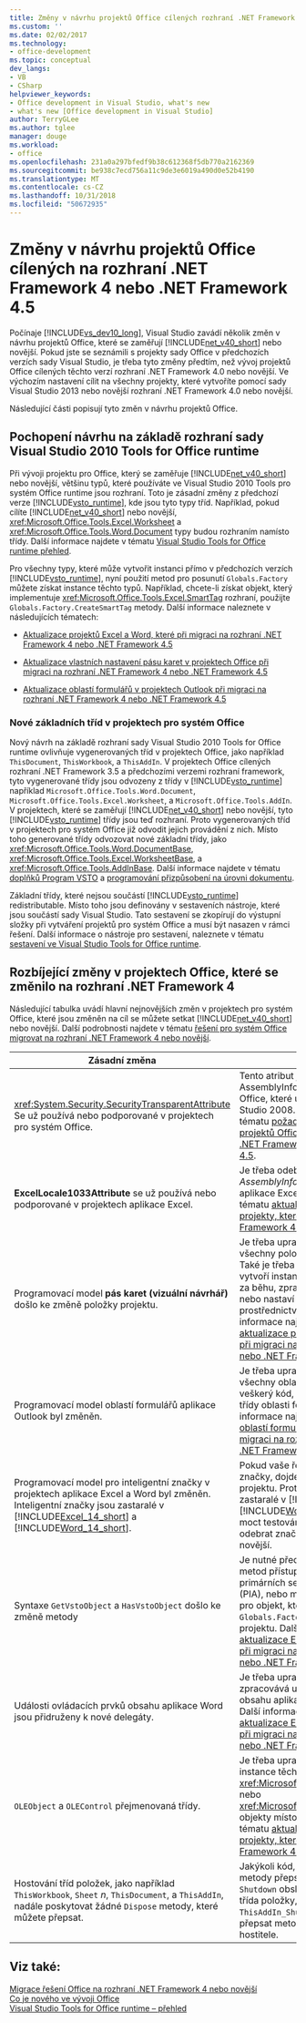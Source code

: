```yaml
---
title: Změny v návrhu projektů Office cílených rozhraní .NET Framework
ms.custom: ''
ms.date: 02/02/2017
ms.technology:
- office-development
ms.topic: conceptual
dev_langs:
- VB
- CSharp
helpviewer_keywords:
- Office development in Visual Studio, what's new
- what's new [Office development in Visual Studio]
author: TerryGLee
ms.author: tglee
manager: douge
ms.workload:
- office
ms.openlocfilehash: 231a0a297bfedf9b38c612368f5db770a2162369
ms.sourcegitcommit: be938c7ecd756a11c9de3e6019a490d0e52b4190
ms.translationtype: MT
ms.contentlocale: cs-CZ
ms.lasthandoff: 10/31/2018
ms.locfileid: "50672935"
---
```

# <a name="changes-to-the-design-of-office-projects-that-target-the-net-framework-4-or-the-net-framework-45"></a>Změny v návrhu projektů Office cílených na rozhraní .NET Framework 4 nebo .NET Framework 4.5
  Počínaje [!INCLUDE[vs_dev10_long](../sharepoint/includes/vs-dev10-long-md.md)], Visual Studio zavádí několik změn v návrhu projektů Office, které se zaměřují [!INCLUDE[net_v40_short](../sharepoint/includes/net-v40-short-md.md)] nebo novější. Pokud jste se seznámili s projekty sady Office v předchozích verzích sady Visual Studio, je třeba tyto změny předtím, než vývoj projektů Office cílených těchto verzí rozhraní .NET Framework 4.0 nebo novější. Ve výchozím nastavení cílit na všechny projekty, které vytvoříte pomocí sady Visual Studio 2013 nebo novější rozhraní .NET Framework 4.0 nebo novější.  
  
 Následující části popisují tyto změn v návrhu projektů Office.  
  
## <a name="understand-the-interface-based-design-of-the-visual-studio-2010-tools-for-office-runtime"></a>Pochopení návrhu na základě rozhraní sady Visual Studio 2010 Tools for Office runtime  
 Při vývoji projektu pro Office, který se zaměřuje [!INCLUDE[net_v40_short](../sharepoint/includes/net-v40-short-md.md)] nebo novější, většinu typů, které používáte ve Visual Studio 2010 Tools pro systém Office runtime jsou rozhraní. Toto je zásadní změny z předchozí verze [!INCLUDE[vsto_runtime](../vsto/includes/vsto-runtime-md.md)], kde jsou tyto typy tříd. Například, pokud cílíte [!INCLUDE[net_v40_short](../sharepoint/includes/net-v40-short-md.md)] nebo novější, <xref:Microsoft.Office.Tools.Excel.Worksheet> a <xref:Microsoft.Office.Tools.Word.Document> typy budou rozhraním namísto třídy. Další informace najdete v tématu [Visual Studio Tools for Office runtime přehled](../vsto/visual-studio-tools-for-office-runtime-overview.md).  
  
 Pro všechny typy, které může vytvořit instanci přímo v předchozích verzích [!INCLUDE[vsto_runtime](../vsto/includes/vsto-runtime-md.md)], nyní použití metod pro posunutí `Globals.Factory` můžete získat instance těchto typů. Například, chcete-li získat objekt, který implementuje <xref:Microsoft.Office.Tools.Excel.SmartTag> rozhraní, použijte `Globals.Factory.CreateSmartTag` metody. Další informace naleznete v následujících tématech:  
  
-   [Aktualizace projektů Excel a Word, které při migraci na rozhraní .NET Framework 4 nebo .NET Framework 4.5](../vsto/updating-excel-and-word-projects-that-you-migrate-to-the-dotnet-framework-4-or-the-dotnet-framework-4-5.md)  
  
-   [Aktualizace vlastních nastavení pásu karet v projektech Office při migraci na rozhraní .NET Framework 4 nebo .NET Framework 4.5](../vsto/updating-ribbon-customizations-in-office-projects-that-you-migrate-to-the-dotnet-framework-4-or-the-dotnet-framework-4-5.md)  
  
-   [Aktualizace oblastí formulářů v projektech Outlook při migraci na rozhraní .NET Framework 4 nebo .NET Framework 4.5](../vsto/updating-form-regions-in-outlook-projects-that-you-migrate-to-the-dotnet-framework-4-or-the-dotnet-framework-4-5.md)  
  
### <a name="new-base-classes-in-office-projects"></a>Nové základních tříd v projektech pro systém Office  
 Nový návrh na základě rozhraní sady Visual Studio 2010 Tools for Office runtime ovlivňuje vygenerovaných tříd v projektech Office, jako například `ThisDocument`, `ThisWorkbook`, a `ThisAddIn`. V projektech Office cílených rozhraní .NET Framework 3.5 a předchozími verzemi rozhraní framework, tyto vygenerované třídy jsou odvozeny z třídy v [!INCLUDE[vsto_runtime](../vsto/includes/vsto-runtime-md.md)] například `Microsoft.Office.Tools.Word.Document`, `Microsoft.Office.Tools.Excel.Worksheet`, a `Microsoft.Office.Tools.AddIn`. V projektech, které se zaměřují [!INCLUDE[net_v40_short](../sharepoint/includes/net-v40-short-md.md)] nebo novější, tyto [!INCLUDE[vsto_runtime](../vsto/includes/vsto-runtime-md.md)] třídy jsou teď rozhraní. Proto vygenerovaných tříd v projektech pro systém Office již odvodit jejich provádění z nich. Místo toho generované třídy odvozovat nové základní třídy, jako <xref:Microsoft.Office.Tools.Word.DocumentBase>, <xref:Microsoft.Office.Tools.Excel.WorksheetBase>, a <xref:Microsoft.Office.Tools.AddInBase>. Další informace najdete v tématu [doplňků Program VSTO](../vsto/programming-vsto-add-ins.md) a [programování přizpůsobení na úrovni dokumentu](../vsto/programming-document-level-customizations.md).  
  
 Základní třídy, které nejsou součástí [!INCLUDE[vsto_runtime](../vsto/includes/vsto-runtime-md.md)] redistributable. Místo toho jsou definovány v sestaveních nástroje, které jsou součástí sady Visual Studio. Tato sestavení se zkopírují do výstupní složky při vytváření projektů pro systém Office a musí být nasazen v rámci řešení. Další informace o nástroje pro sestavení, naleznete v tématu [sestavení ve Visual Studio Tools for Office runtime](../vsto/assemblies-in-the-visual-studio-tools-for-office-runtime.md).  
  
## <a name="breaking-changes-in-office-projects-that-are-retargeted-to-the-net-framework-4"></a>Rozbíjející změny v projektech Office, které se změnilo na rozhraní .NET Framework 4  
 Následující tabulka uvádí hlavní nejnovějších změn v projektech pro systém Office, které jsou změněn na cíl se můžete setkat [!INCLUDE[net_v40_short](../sharepoint/includes/net-v40-short-md.md)] nebo novější. Další podrobnosti najdete v tématu [řešení pro systém Office migrovat na rozhraní .NET Framework 4 nebo novější](../vsto/migrating-office-solutions-to-the-dotnet-framework-4-or-later.md).  
  
|Zásadní změna|Důsledkem|  
|---------------------|-----------------|  
|<xref:System.Security.SecurityTransparentAttribute> Se už používá nebo podporované v projektech pro systém Office.|Tento atribut je nutné odebrat ze souboru AssemblyInfo kód v projektech pro systém Office, které upgradujete z aplikace Visual Studio 2008. Další informace najdete v tématu [požadované změny pro spouštění projektů Office migrovaných na rozhraní .NET Framework 4 nebo .NET Framework 4.5](../vsto/required-changes-to-run-office-projects-that-you-migrate-to-the-dotnet-framework-4-or-the-dotnet-framework-4-5.md).|  
|**ExcelLocale1033Attribute** se už používá nebo podporované v projektech aplikace Excel.|Je třeba odebrat z tohoto atributu *AssemblyInfo* soubor kódu v projektech aplikace Excel. Další informace najdete v tématu [aktualizace Excelu a Wordu projekty, které při migraci na rozhraní .NET Framework 4 nebo .NET Framework 4.5](../vsto/updating-excel-and-word-projects-that-you-migrate-to-the-dotnet-framework-4-or-the-dotnet-framework-4-5.md).|  
|Programovací model **pás karet (vizuální návrhář)** došlo ke změně položky projektu.|Je třeba upravit soubor kódu na pozadí pro všechny položky pásu karet v projektu. Také je třeba upravit jakýkoli kód, který vytvoří instanci ovládacích prvků pásu karet za běhu, zpracovává události pásu karet nebo nastaví pozici součásti pásu karet prostřednictvím kódu programu. Další informace najdete v tématu [přizpůsobení aktualizace pásu karet v projektech Office při migraci na rozhraní .NET Framework 4 nebo .NET Framework 4.5](../vsto/updating-ribbon-customizations-in-office-projects-that-you-migrate-to-the-dotnet-framework-4-or-the-dotnet-framework-4-5.md).|  
|Programovací model oblastí formulářů aplikace Outlook byl změněn.|Je třeba upravit soubor kódu na pozadí pro všechny oblasti formuláře v projektu a veškerý kód, který vytvoří instanci určité třídy oblasti formuláře za běhu. Další informace najdete v tématu [aktualizace oblastí formulářů v projektech Outlook při migraci na rozhraní .NET Framework 4 nebo .NET Framework 4.5](../vsto/updating-form-regions-in-outlook-projects-that-you-migrate-to-the-dotnet-framework-4-or-the-dotnet-framework-4-5.md).|  
|Programovací model pro inteligentní značky v projektech aplikace Excel a Word byl změněn. Inteligentní značky jsou zastaralé v [!INCLUDE[Excel_14_short](../vsto/includes/excel-14-short-md.md)] a [!INCLUDE[Word_14_short](../vsto/includes/word-14-short-md.md)].|Pokud vaše řešení používá inteligentní značky, dojde k chybám při sestavení projektu. Protože inteligentní značky jsou zastaralé v [!INCLUDE[Excel_14_short](../vsto/includes/excel-14-short-md.md)] a [!INCLUDE[Word_14_short](../vsto/includes/word-14-short-md.md)], než budete moct testování a ladění řešení v je nutné odebrat značky [!INCLUDE[vs_dev12](../vsto/includes/vs-dev12-md.md)] nebo novější.|  
|Syntaxe `GetVstoObject` a `HasVstoObject` došlo ke změně metody|Je nutné předat `Globals.Factory` těchto metod přístup na nativních objektů z primárních sestavení vzájemné spolupráce (PIA), nebo můžete přístup ke tyto metody pro objekt, který je vrácený objekt `Globals.Factory` vlastnosti ve vašem projektu. Další informace najdete v tématu [aktualizace Excelu a Wordu projekty, které při migraci na rozhraní .NET Framework 4 nebo .NET Framework 4.5](../vsto/updating-excel-and-word-projects-that-you-migrate-to-the-dotnet-framework-4-or-the-dotnet-framework-4-5.md).|  
|Události ovládacích prvků obsahu aplikace Word jsou přidruženy k nové delegáty.|Je třeba upravit jakýkoli kód, který zpracovává události ovládacích prvků obsahu aplikace Word zadat nové delegáty. Další informace najdete v tématu [aktualizace Excelu a Wordu projekty, které při migraci na rozhraní .NET Framework 4 nebo .NET Framework 4.5](../vsto/updating-excel-and-word-projects-that-you-migrate-to-the-dotnet-framework-4-or-the-dotnet-framework-4-5.md).|  
|`OLEObject` a `OLEControl` přejmenovaná třídy.|Je třeba upravit jakýkoli kód, který používá instance těchto tříd pro použití <xref:Microsoft.Office.Tools.Excel.ControlSite> nebo <xref:Microsoft.Office.Tools.Word.ControlSite> objekty místo. Další informace najdete v tématu [aktualizace Excelu a Wordu projekty, které při migraci na rozhraní .NET Framework 4 nebo .NET Framework 4.5](../vsto/updating-excel-and-word-projects-that-you-migrate-to-the-dotnet-framework-4-or-the-dotnet-framework-4-5.md).|  
|Hostování tříd položek, jako například `ThisWorkbook`, `Sheet` *n*, `ThisDocument`, a `ThisAddIn`, nadále poskytovat žádné `Dispose` metody, které můžete přepsat.|Jakýkoli kód, je nutné přesunout `Dispose` metody přepsání nastavení za účelem `Shutdown` obslužné rutiny události v hostiteli třída položky, například `ThisAddIn_Shutdown`a odeberte `Dispose` přepsat metodu z vaší třídy položku hostitele.|  
  
## <a name="see-also"></a>Viz také:  
 [Migrace řešení Office na rozhraní .NET Framework 4 nebo novější](../vsto/migrating-office-solutions-to-the-dotnet-framework-4-or-later.md)   
 [Co je nového ve vývoji Office](https://msdn.microsoft.com/library/bf054af2-c896-4723-aa15-6381145b14bb)   
 [Visual Studio Tools for Office runtime – přehled](../vsto/visual-studio-tools-for-office-runtime-overview.md)  
  
  